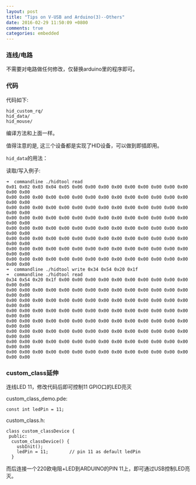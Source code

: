```yaml
---
layout: post
title: "Tips on V-USB and Arduino(3)--Others"
date: 2016-02-29 11:50:09 +0800
comments: true
categories: embedded
---
```

### 连线/电路
不需要对电路做任何修改，仅替换arduino里的程序即可。      

### 代码
代码如下:    

```
hid_custom_rq/
hid_data/
hid_mouse/
```

编译方法和上面一样。      

值得注意的是, 这三个设备都是实现了HID设备，可以做到即插即用。     


`hid_data`的用法：     

读取/写入例子:     


```
➜  commandline ./hidtool read
0x01 0x02 0x03 0x04 0x05 0x06 0x00 0x00 0x00 0x00 0x00 0x00 0x00 0x00 0x00 0x00
0x00 0x00 0x00 0x00 0x00 0x00 0x00 0x00 0x00 0x00 0x00 0x00 0x00 0x00 0x00 0x00
0x00 0x00 0x00 0x00 0x00 0x00 0x00 0x00 0x00 0x00 0x00 0x00 0x00 0x00 0x00 0x00
0x00 0x00 0x00 0x00 0x00 0x00 0x00 0x00 0x00 0x00 0x00 0x00 0x00 0x00 0x00 0x00
0x00 0x00 0x00 0x00 0x00 0x00 0x00 0x00 0x00 0x00 0x00 0x00 0x00 0x00 0x00 0x00
0x00 0x00 0x00 0x00 0x00 0x00 0x00 0x00 0x00 0x00 0x00 0x00 0x00 0x00 0x00 0x00
0x00 0x00 0x00 0x00 0x00 0x00 0x00 0x00 0x00 0x00 0x00 0x00 0x00 0x00 0x00 0x00
0x00 0x00 0x00 0x00 0x00 0x00 0x00 0x00 0x00 0x00 0x00 0x00 0x00 0x00 0x00 0x00
➜  commandline ./hidtool write 0x34 0x54 0x20 0x1f
➜  commandline ./hidtool read
0x34 0x54 0x20 0x1f 0x00 0x00 0x00 0x00 0x00 0x00 0x00 0x00 0x00 0x00 0x00 0x00
0x00 0x00 0x00 0x00 0x00 0x00 0x00 0x00 0x00 0x00 0x00 0x00 0x00 0x00 0x00 0x00
0x00 0x00 0x00 0x00 0x00 0x00 0x00 0x00 0x00 0x00 0x00 0x00 0x00 0x00 0x00 0x00
0x00 0x00 0x00 0x00 0x00 0x00 0x00 0x00 0x00 0x00 0x00 0x00 0x00 0x00 0x00 0x00
0x00 0x00 0x00 0x00 0x00 0x00 0x00 0x00 0x00 0x00 0x00 0x00 0x00 0x00 0x00 0x00
0x00 0x00 0x00 0x00 0x00 0x00 0x00 0x00 0x00 0x00 0x00 0x00 0x00 0x00 0x00 0x00
0x00 0x00 0x00 0x00 0x00 0x00 0x00 0x00 0x00 0x00 0x00 0x00 0x00 0x00 0x00 0x00
0x00 0x00 0x00 0x00 0x00 0x00 0x00 0x00 0x00 0x00 0x00 0x00 0x00 0x00 0x00 0x00
``` 

### custom_class延伸
连线LED 11，修改代码后即可控制11 GPIO口的LED亮灭

custom_class_demo.pde:    

```
const int ledPin = 11;
```

custom_class.h:    

```
class custom_classDevice {
 public:
  custom_classDevice() {
    usbInit();
    ledPin = 11;        // pin 11 as default ledPin
  }
```

而后连接一个220欧电阻+LED到ARDUINO的PIN 11上，即可通过USB控制LED亮灭。     
